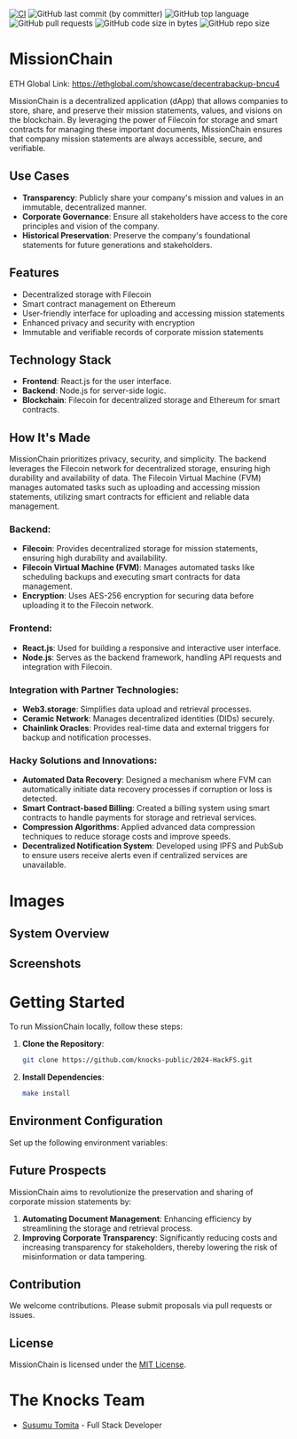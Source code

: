 [![CI](https://github.com/knocks-public/2024-HackFS/actions/workflows/ci.yml/badge.svg?branch=main)](https://github.com/knocks-public/2024-HackFS/actions/workflows/ci.yml)
![GitHub last commit (by committer)](https://img.shields.io/github/last-commit/knocks-public/2024-HackFS)
![GitHub top language](https://img.shields.io/github/languages/top/knocks-public/2024-HackFS)
![GitHub pull requests](https://img.shields.io/github/issues-pr/knocks-public/2024-HackFS)
![GitHub code size in bytes](https://img.shields.io/github/languages/code-size/knocks-public/2024-HackFS)
![GitHub repo size](https://img.shields.io/github/repo-size/knocks-public/2024-HackFS)

# MissionChain

ETH Global Link: https://ethglobal.com/showcase/decentrabackup-bncu4

MissionChain is a decentralized application (dApp) that allows companies to store, share, and preserve their mission statements, values, and visions on the blockchain. By leveraging the power of Filecoin for storage and smart contracts for managing these important documents, MissionChain ensures that company mission statements are always accessible, secure, and verifiable.

## Use Cases

- **Transparency**: Publicly share your company's mission and values in an immutable, decentralized manner.
- **Corporate Governance**: Ensure all stakeholders have access to the core principles and vision of the company.
- **Historical Preservation**: Preserve the company's foundational statements for future generations and stakeholders.

## Features

- Decentralized storage with Filecoin
- Smart contract management on Ethereum
- User-friendly interface for uploading and accessing mission statements
- Enhanced privacy and security with encryption
- Immutable and verifiable records of corporate mission statements

## Technology Stack

- **Frontend**: React.js for the user interface.
- **Backend**: Node.js for server-side logic.
- **Blockchain**: Filecoin for decentralized storage and Ethereum for smart contracts.

## How It's Made

MissionChain prioritizes privacy, security, and simplicity. The backend leverages the Filecoin network for decentralized storage, ensuring high durability and availability of data. The Filecoin Virtual Machine (FVM) manages automated tasks such as uploading and accessing mission statements, utilizing smart contracts for efficient and reliable data management.

### Backend:

- **Filecoin**: Provides decentralized storage for mission statements, ensuring high durability and availability.
- **Filecoin Virtual Machine (FVM)**: Manages automated tasks like scheduling backups and executing smart contracts for data management.
- **Encryption**: Uses AES-256 encryption for securing data before uploading it to the Filecoin network.

### Frontend:

- **React.js**: Used for building a responsive and interactive user interface.
- **Node.js**: Serves as the backend framework, handling API requests and integration with Filecoin.

### Integration with Partner Technologies:

- **Web3.storage**: Simplifies data upload and retrieval processes.
- **Ceramic Network**: Manages decentralized identities (DIDs) securely.
- **Chainlink Oracles**: Provides real-time data and external triggers for backup and notification processes.

### Hacky Solutions and Innovations:

- **Automated Data Recovery**: Designed a mechanism where FVM can automatically initiate data recovery processes if corruption or loss is detected.
- **Smart Contract-based Billing**: Created a billing system using smart contracts to handle payments for storage and retrieval services.
- **Compression Algorithms**: Applied advanced data compression techniques to reduce storage costs and improve speeds.
- **Decentralized Notification System**: Developed using IPFS and PubSub to ensure users receive alerts even if centralized services are unavailable.

# Images

## System Overview

## Screenshots

# Getting Started

To run MissionChain locally, follow these steps:

1. **Clone the Repository**:

   ```bash
   git clone https://github.com/knocks-public/2024-HackFS.git
   ```

2. **Install Dependencies**:

   ```bash
   make install
   ```

## Environment Configuration

Set up the following environment variables:

## Future Prospects

MissionChain aims to revolutionize the preservation and sharing of corporate mission statements by:

1. **Automating Document Management**: Enhancing efficiency by streamlining the storage and retrieval process.
2. **Improving Corporate Transparency**: Significantly reducing costs and increasing transparency for stakeholders, thereby lowering the risk of misinformation or data tampering.

## Contribution

We welcome contributions. Please submit proposals via pull requests or issues.

## License

MissionChain is licensed under the [MIT License](LICENSE).

# The Knocks Team

- [Susumu Tomita](https://www.linkedin.com/in/susumutomita/) - Full Stack Developer
